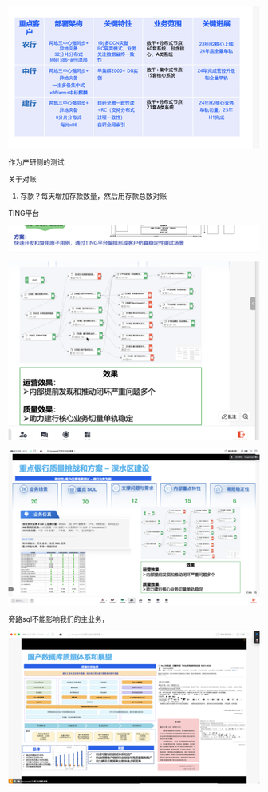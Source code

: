 ![image-20250116100852676](数据库信创背景.assets/image-20250116100852676.png)



作为产研侧的测试





关于对账

1. 存款？每天增加存款数量，然后用存款总数对账





TING平台



![image-20250116104302211](数据库信创背景.assets/image-20250116104302211.png)









![image-20250116104632492](数据库信创背景.assets/image-20250116104632492.png)





![image-20250116104804979](数据库信创背景.assets/image-20250116104804979.png)





旁路sql不能影响我们的主业务，





![image-20250116105539796](数据库信创背景.assets/image-20250116105539796.png)